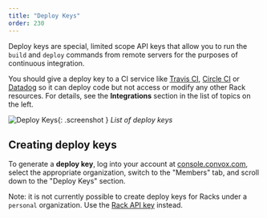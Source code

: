 ```yaml
---
title: "Deploy Keys"
order: 230
---
```


Deploy keys are special, limited scope API keys that allow you to run the `build` and `deploy` commands from remote servers for the purposes of continuous integration.

You should give a deploy key to a CI service like [Travis CI](/docs/travis-ci/), [Circle CI](/docs/circle-ci/) or [Datadog](/docs/datadog/) so it can deploy code but not access or modify any other Rack resources. For details, see the **Integrations** section in the list of topics on the left.

![Deploy Keys](/assets/images/docs/rbac/deploy-keys.png){: .screenshot } *List of deploy keys*


## Creating deploy keys

To generate a **deploy key**, log into your account at [console.convox.com](https://console.convox.com), select the appropriate organization, switch to the "Members" tab, and scroll down to the "Deploy Keys" section.

Note: it is not currently possible to create deploy keys for Racks under a `personal` organization. Use the [Rack API key](/docs/api-keys/#rack-api-keys) instead.
